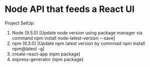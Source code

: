 # Node API that feeds a React UI

Project SetUp:

1. Node (9.5.0) [Update node version using package manager via command npm install node-latest-version --save]
2. npm (6.3.0) [Update npm latest version by commnad npm install npm@latest -g]
3. create-react-app (npm package)
4. express-generator (npm package)

